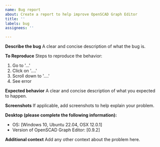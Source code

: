 ```yaml
---
name: Bug report
about: Create a report to help improve OpenSCAD Graph Editor
title: ''
labels: bug
assignees: ''

---
```


**Describe the bug**
A clear and concise description of what the bug is.

**To Reproduce**
Steps to reproduce the behavior:
1. Go to '...'
2. Click on '....'
3. Scroll down to '....'
4. See error

**Expected behavior**
A clear and concise description of what you expected to happen.

**Screenshots**
If applicable, add screenshots to help explain your problem.

**Desktop (please complete the following information):**
 - OS: [Windows 10, Ubuntu 22.04, OSX 12.0.1]
 - Version of OpenSCAD Graph Editor: [0.9.2]

**Additional context**
Add any other context about the problem here.
